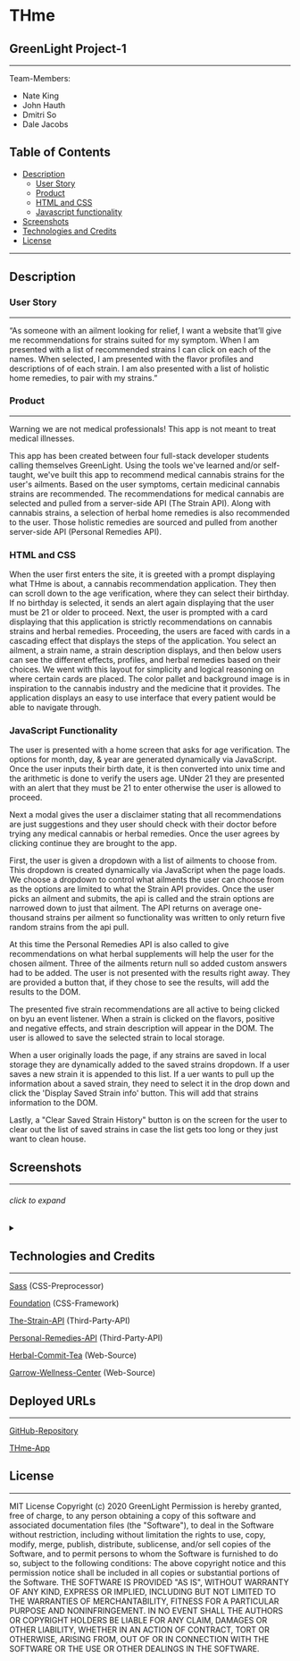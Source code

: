 # THme

## GreenLight Project-1
<hr />
<p>Team-Members:</p>
<ul>
<li>Nate King</li>
<li>John Hauth</li>
<li>Dmitri So</li>
<li>Dale Jacobs</li>
</ul>


## Table of Contents
 * [Description](#description)
    + [User Story](#user-story)
    + [Product](#product)
    + [HTML and CSS](#html-and-css)
    + [Javascript functionality](#javascript-functionality)
  * [Screenshots](#screenshots)
  * [Technologies and Credits](#technologies-and-credits)
  * [License](#license)
<hr />


## Description

### User Story
<hr />
<p>“As someone with an ailment looking for relief, I want a website  that’ll give me recommendations for strains suited for my symptom. When I am presented with a list of recommended strains I can click on each of the names. When selected, I am presented with the flavor profiles and descriptions of of each strain. I am also presented with a list of holistic home remedies, to pair with my strains.”</p>


### Product
<hr />
<p>Warning we are not medical professionals! This app is not meant to treat medical illnesses.</p>

<p>This app has been created between four full-stack developer students calling themselves GreenLight. Using the tools we've learned and/or self-taught, we've built this app to recommend medical cannabis strains for the user's ailments. Based on the user symptoms, certain medicinal cannabis strains are recommended. The recommendations for medical cannabis are selected and pulled from a server-side API (The Strain API).
Along with cannabis strains, a selection of herbal home remedies is also recommended to the user. Those holistic remedies are sourced and pulled from another server-side API (Personal Remedies API).
</p>

### HTML and CSS
When the user first enters the site, it is greeted with a prompt displaying what THme is about, a cannabis recommendation application. They then can scroll down to the age verification, where they can select their birthday. If no birthday is selected, it sends an alert again displaying that the user must be 21 or older to proceed. Next, the user is prompted with a card displaying that this application is strictly recommendations on cannabis strains and herbal remedies. Proceeding, the users are faced with cards in a cascading effect that displays the steps of the application. You select an ailment, a strain name, a strain description displays, and then below users can see the different effects, profiles, and herbal remedies based on their choices. We went with this layout for simplicity and logical reasoning on where certain cards are placed. The color pallet and background image is in inspiration to the cannabis industry and the medicine that it provides. The application displays an easy to use interface that every patient would be able to navigate through.


### JavaScript Functionality
The user is presented with a home screen that asks for age verification. The options for month, day, & year are generated dynamically via JavaScript. Once the user inputs their birth date, it is then converted into unix time and the arithmetic is done to verify the users age. UNder 21 they are presented with an alert that they must be 21 to enter otherwise the user is allowed to proceed. 

Next a modal gives the user a disclaimer stating that all recommendations are just suggestions and they user should check with their doctor before trying any medical cannabis or herbal remedies. Once the user agrees by clicking continue they are brought to the app.  

First, the user is given a dropdown with a list of ailments to choose from. This dropdown is created dynamically via JavaScript when the page loads. We choose a dropdown to control what ailments the user can choose from as the options are limited to what the Strain API provides. Once the user picks an ailment and submits, the api is called and the strain options are narrowed down to just that ailment. The API returns on average one-thousand strains per ailment so functionality was written to only return five random strains from the api pull. 

At this time the Personal Remedies API is also called to give recommendations on what herbal supplements will help the user for the chosen ailment. Three of the ailments return null so added custom answers had to be added. The user is not presented with the results right away. They are provided a button that, if they chose to see the results, will add the results to the DOM. 

The presented five strain recommendations are all active to being clicked on byu an event listener. When a strain is clicked on the flavors, positive and negative effects, and strain description will appear in the DOM. The user is allowed to save the selected strain to local storage. 

When a user originally loads the page, if any strains are saved in local storage they are dynamically added to the saved strains dropdown. If a user saves a new strain it is appended to this list. If a uer wants to pull up the information about a saved strain, they need to select it in the drop down and click the 'Display Saved Strain info' button. This will add that strains information to the DOM. 

Lastly, a "Clear Saved Strain History" button is on the screen for the user to clear out the list of saved strains in case the list gets too long or they just want to clean house.

## Screenshots

<hr />

###### click to expand
<details>
    <!--INDEX PAGE IMAGES-->
	<tr>
    	<td>
            <h1>Full Application Demo</h1>
			<img width="400" alt="400 index" src="assets/images/THmeDemoFull.gif">
		</td>
		<td>
            <h1>Save Strains Demo</h1>
			<img width="400" alt="400 index" src="assets/images/THmeLocalStorage.gif">
		</td>
	</tr>
<summary></summary>

</details>
<p></p>

## Technologies and Credits
<hr />

[Sass](https://sass-lang.com/guide) (CSS-Preprocessor)

[Foundation](https://get.foundation/index.html) (CSS-Framework)

[The-Strain-API](http://strains.evanbusse.com/index.html) (Third-Party-API)

[Personal-Remedies-API](https://nutridigm-api-dev.azurewebsites.net/swagger/ui/index) (Third-Party-API)

[Herbal-Commit-Tea](https://herbalcommittea.com/blog/5%20Herbs%20for%20Menstrual%20Cramps%20&%20Period%20Symptoms) (Web-Source)

[Garrow-Wellness-Center](https://garrowwellnesscenter.com/top-5-best-natural-muscle-relaxers/) (Web-Source)


## Deployed URLs
<hr />

[GitHub-Repository](https://github.com/dmitriso/THme)

[THme-App](https://dmitriso.github.io/THme/)


## License
<hr />
MIT License
Copyright (c) 2020 GreenLight
Permission is hereby granted, free of charge, to any person obtaining a copy
of this software and associated documentation files (the "Software"), to deal
in the Software without restriction, including without limitation the rights
to use, copy, modify, merge, publish, distribute, sublicense, and/or sell
copies of the Software, and to permit persons to whom the Software is
furnished to do so, subject to the following conditions:
The above copyright notice and this permission notice shall be included in all
copies or substantial portions of the Software.
THE SOFTWARE IS PROVIDED "AS IS", WITHOUT WARRANTY OF ANY KIND, EXPRESS OR
IMPLIED, INCLUDING BUT NOT LIMITED TO THE WARRANTIES OF MERCHANTABILITY,
FITNESS FOR A PARTICULAR PURPOSE AND NONINFRINGEMENT. IN NO EVENT SHALL THE
AUTHORS OR COPYRIGHT HOLDERS BE LIABLE FOR ANY CLAIM, DAMAGES OR OTHER
LIABILITY, WHETHER IN AN ACTION OF CONTRACT, TORT OR OTHERWISE, ARISING FROM,
OUT OF OR IN CONNECTION WITH THE SOFTWARE OR THE USE OR OTHER DEALINGS IN THE
SOFTWARE.